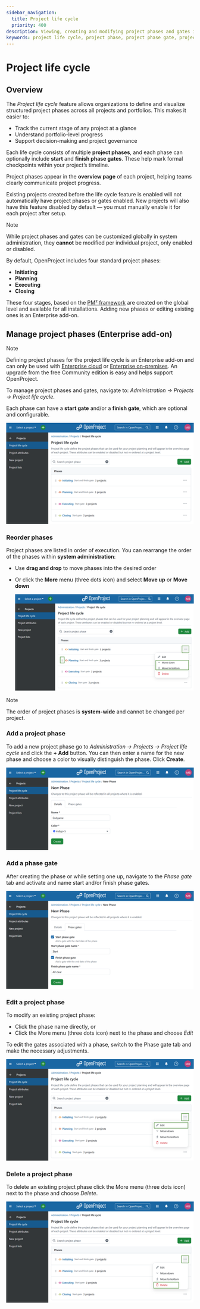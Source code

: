 ```yaml
---
sidebar_navigation:
  title: Project life cycle
  priority: 400
description: Viewing, creating and modifying project phases and gates in OpenProject
keywords: project life cycle, project phase, project phase gate, project settings
---
```


# Project life cycle

## Overview

The *Project life cycle* feature allows organizations to define and visualize structured project phases across all projects and portfolios. This makes it easier to:

- Track the current stage of any project at a glance
- Understand portfolio-level progress
- Support decision-making and project governance

Each life cycle consists of multiple **project phases**, and each phase can optionally include **start** and **finish phase gates**. These help mark formal checkpoints within your project’s timeline.

Project phases appear in the **overview page** of each project, helping teams clearly communicate project progress.

Existing projects created before the life cycle feature is enabled will not automatically have project phases or gates enabled. New projects will also have this feature disabled by default — you must manually enable it for each project after setup.

> [!NOTE]
>
> While project phases and gates can be customized globally in system administration, they **cannot** be modified per individual project, only enabled or disabled.

By default, OpenProject includes four standard project phases:
- **Initiating**
- **Planning**
- **Executing**
- **Closing**

These four stages, based on the [PM² framework](https://www.openproject.org/blog/blog/pm2-alternative-pmi-prince2/) are created on the global level and available for all installations. Adding new phases or editing existing ones is an Enterprise add-on. 

## Manage project phases (Enterprise add-on)

> [!NOTE]
> Defining project phases for the project life cycle is an Enterprise add-on and can only be used with [Enterprise cloud](../../../enterprise-guide/enterprise-cloud-guide/)
> or [Enterprise on-premises](../../../enterprise-guide/enterprise-on-premises-guide/). An upgrade from the free Community edition is easy and helps support OpenProject.

To manage project phases and gates, navigate to:  *Administration → Projects → Project life cycle*.

Each phase can have a **start gate** and/or a **finish gate**, which are optional and configurable.

![Project phases listed in OpenProject administration](openproject_userguide_project_settings_life_cycle.png)

### Reorder phases

Project phases are listed in order of execution. You can rearrange the order of the phases within **system administration**:

- Use **drag and drop** to move phases into the desired order

- Or click the **More** menu (three dots icon) and select **Move up** or **Move down**

  ![Reorder project phases under OpenProject system settings](openproject_userguide_project_settings_life_cycle_move.png)

> [!NOTE]
>
> The order of project phases is **system-wide** and cannot be changed per project.

### Add a project phase 

To add a new project phase go to *Administration → Projects → Project life cycle* and click the **+ Add** button. You can then enter a name for the new phase and choose a color to visually distinguish the phase. Click **Create**. 

![Add a new project phase under project life cycles in OpenProject system administration](openproject_userguide_project_settings_life_cycle_add_new.png)

### Add a phase gate

After creating the phase or while setting one up, navigate to the *Phase gate* tab and activate and name start and/or finish phase gates. 

![Add phase gates under project life cycle settings in OpenProject administration](openproject_userguide_project_settings_life_cycle_add_new_gates.png)

### Edit a project phase

To modify an existing project phase:

- Click the phase name directly, or
- Click the More menu (three dots icon) next to the phase and choose *Edit*

To edit the gates associated with a phase, switch to the Phase gate tab and make the necessary adjustments.

![Edit project phases under OpenProject system settings](openproject_userguide_project_settings_life_cycle_edit.png)

### Delete a project phase

To delete an existing project phase click the More menu (three dots icon) next to the phase and choose *Delete*.

![Delete project phases under OpenProject system settings](openproject_userguide_project_settings_life_cycle_delete.png)